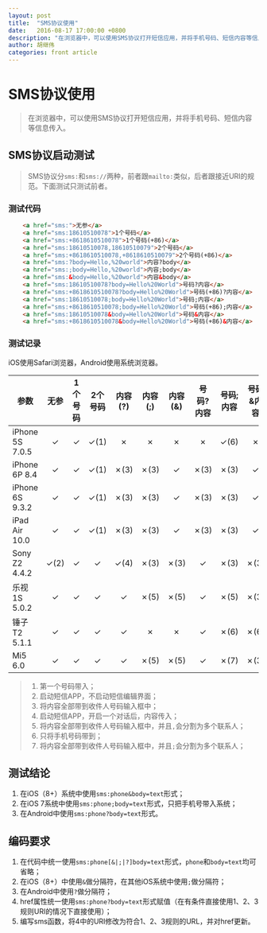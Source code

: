 ```yaml
---
layout: post
title:  "SMS协议使用"
date:   2016-08-17 17:00:00 +0800
description: "在浏览器中，可以使用SMS协议打开短信应用，并将手机号码、短信内容等信息传入。"
author: 胡继伟
categories: front article
---
```


# SMS协议使用

> 在浏览器中，可以使用SMS协议打开短信应用，并将手机号码、短信内容等信息传入。

## SMS协议启动测试
> SMS协议分`sms:`和`sms://`两种，前者跟`mailto:`类似，后者跟接近URI的规范。下面测试只测试前者。

### 测试代码
``` html
    <a href="sms:">无参</a>
    <a href="sms:18610510078">1个号码</a>
    <a href="sms:+8618610510078">1个号码(+86)</a>
    <a href="sms:18610510078,18610510079">2个号码</a>
    <a href="sms:+8618610510078,+8618610510079">2个号码(+86)</a>
    <a href="sms:?body=Hello,%20world">内容?body</a>
    <a href="sms:;body=Hello,%20world">内容;body</a>
    <a href="sms:&body=Hello,%20world">内容&body</a>
    <a href="sms:18610510078?body=Hello%20World">号码?内容</a>
    <a href="sms:+8618610510078?body=Hello%20World">号码(+86)?内容</a>
    <a href="sms:18610510078;body=Hello%20World">号码;内容</a>
    <a href="sms:+8618610510078;body=Hello%20World">号码(+86);内容</a>
    <a href="sms:18610510078&body=Hello%20World">号码&内容</a>
    <a href="sms:+8618610510078&body=Hello%20World">号码(+86)&内容</a>
```

### 测试记录
iOS使用Safari浏览器，Android使用系统浏览器。

| 参数 | 无参 | 1个号码 | 2个号码 | 内容(?)| 内容(;)| 内容(&)| 号码?内容| 号码;内容| 号码&内容|
|-----|:----:|:----:|:-----:|:-----:|:-----:|:------:|:------:|:-------:|:-------:|
| iPhone 5S 7.0.5 | ✓ | ✓ | ✓(1) | ✗ | ✗ | ✗ | ✗ | ✓(6) | ✗ |
| iPhone 6P 8.4 | ✓ | ✓ | ✓(1) | ✗(3) | ✗(3) | ✓ | ✗(3) | ✗(3) | ✓ |
| iPhone 6S  9.3.2 | ✓ | ✓ | ✓(1) | ✗(3) | ✗(3) | ✓ | ✗(3) | ✗(3) | ✓ |
| iPad Air 10.0 | ✓ | ✓ | ✓(1) | ✗(3) | ✗(3) | ✓ | ✗(3) | ✗(3) | ✓ |
| Sony Z2 4.4.2 | ✓(2) | ✓ | ✓ | ✓(4) | ✗(3) | ✗(3) | ✓ | ✗(3) | ✗(3) |
| 乐视1S 5.0.2 | ✓ | ✓ | ✓ | ✓ | ✗(5) | ✗(5) | ✓ | ✗(5) |  ✗(3) |
| 锤子T2 5.1.1 | ✓ | ✓ | ✓ | ✓ | ✗ | ✗ | ✓ | ✗(6) | ✗(6) |
| Mi5 6.0 | ✓ | ✓ | ✓ | ✓ | ✗(5) | ✗(5) | ✓ | ✗(7) | ✗(3) |

> 1. 第一个号码带入；
> 2. 启动短信APP，不启动短信编辑界面；
> 3. 将内容全部带到收件人号码输入框中；
> 4. 启动短信APP，开启一个对话后，内容传入；
> 5. 将内容全部带到收件人号码输入框中，并且`,`会分割为多个联系人；
> 6. 只将手机号码带到；
> 7. 将内容全部带到收件人号码输入框中，并且`;`会分割为多个联系人；

## 测试结论
1. 在iOS（8+）系统中使用`sms:phone&body=text`形式；
2. 在iOS 7系统中使用`sms:phone;body=text`形式，只把手机号带入系统；
3. 在Android中使用`sms:phone?body=text`形式。

## 编码要求
1. 在代码中统一使用`sms:phone[&|;|?]body=text`形式，`phone`和`body=text`均可省略；
2. 在iOS（8+）中使用`&`做分隔符，在其他iOS系统中使用`;`做分隔符；
3. 在Android中使用`?`做分隔符；
4. href属性统一使用`sms:phone?body=text`形式赋值（在有条件直接使用1、2、3规则URI的情况下直接使用）；
5. 编写sms函数，将4中的URI修改为符合1、2、3规则的URL，并对href更新。
